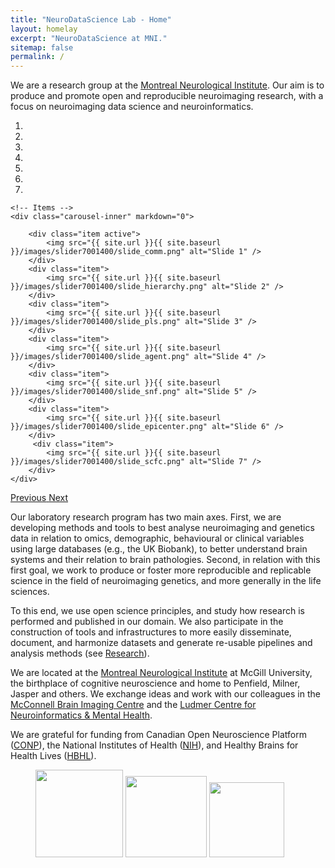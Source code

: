 ```yaml
---
title: "NeuroDataScience Lab - Home"
layout: homelay
excerpt: "NeuroDataScience at MNI."
sitemap: false
permalink: /
---
```


We are a research group at the [Montreal Neurological Institute](https://www.mcgill.ca/neuro). Our aim is to produce and promote open and reproducible neuroimaging research, with a focus on neuroimaging data science and neuroinformatics.


<div markdown="0" id="carousel" class="carousel slide" data-ride="carousel" data-interval="5000" data-pause="hover" >
    <!-- Menu -->
    <ol class="carousel-indicators">
        <li data-target="#carousel" data-slide-to="0" class="active"></li>
        <li data-target="#carousel" data-slide-to="1"></li>
        <li data-target="#carousel" data-slide-to="2"></li>
        <li data-target="#carousel" data-slide-to="3"></li>
        <li data-target="#carousel" data-slide-to="4"></li>
        <li data-target="#carousel" data-slide-to="5"></li>
        <li data-target="#carousel" data-slide-to="6"></li>
    </ol>

    <!-- Items -->
    <div class="carousel-inner" markdown="0">

        <div class="item active">
            <img src="{{ site.url }}{{ site.baseurl }}/images/slider7001400/slide_comm.png" alt="Slide 1" />
        </div>
        <div class="item">
            <img src="{{ site.url }}{{ site.baseurl }}/images/slider7001400/slide_hierarchy.png" alt="Slide 2" />
        </div>
        <div class="item">
            <img src="{{ site.url }}{{ site.baseurl }}/images/slider7001400/slide_pls.png" alt="Slide 3" />
        </div>
        <div class="item">
            <img src="{{ site.url }}{{ site.baseurl }}/images/slider7001400/slide_agent.png" alt="Slide 4" />
        </div>
        <div class="item">
            <img src="{{ site.url }}{{ site.baseurl }}/images/slider7001400/slide_snf.png" alt="Slide 5" />
        </div>
        <div class="item">
            <img src="{{ site.url }}{{ site.baseurl }}/images/slider7001400/slide_epicenter.png" alt="Slide 6" />
        </div>       
         <div class="item">
            <img src="{{ site.url }}{{ site.baseurl }}/images/slider7001400/slide_scfc.png" alt="Slide 7" />
        </div>
    </div>
  <a class="left carousel-control" href="#carousel" role="button" data-slide="prev">
    <span class="glyphicon glyphicon-chevron-left" aria-hidden="true"></span>
    <span class="sr-only">Previous</span>
  </a>
  <a class="right carousel-control" href="#carousel" role="button" data-slide="next">
    <span class="glyphicon glyphicon-chevron-right" aria-hidden="true"></span>
    <span class="sr-only">Next</span>
  </a>
</div>

Our laboratory research program has two main axes. First, we are developing methods and tools to best analyse neuroimaging and genetics data in relation to omics, demographic, behavioural or clinical variables using large databases (e.g., the UK Biobank), to better understand brain systems and their relation to brain pathologies. Second, in relation with this first goal, we work to produce or foster more reproducible and replicable science in the field of neuroimaging genetics, and more generally in the life sciences.

To this end, we use open science principles, and study how research is performed and published in our domain. We also participate in the construction of tools and infrastructures to more easily disseminate, document, and harmonize datasets and generate re-usable pipelines and analysis methods (see [Research](research)).  

We are located at the [Montreal Neurological Institute](https://www.mcgill.ca/neuro) at McGill University, the birthplace of cognitive neuroscience and home to Penfield, Milner, Jasper and others. We exchange ideas and work with our colleagues in the [McConnell Brain Imaging Centre](https://www.mcgill.ca/bic/) and the [Ludmer Centre for Neuroinformatics & Mental Health](http://ludmercentre.ca/).

We are grateful for funding from Canadian Open Neuroscience Platform ([CONP](https://conp.ca/)), the National Institutes of Health ([NIH](https://www.nih.gov/)), and Healthy Brains for Health Lives ([HBHL](https://www.mcgill.ca/hbhl/)).

<figure class="fourth">
  <img src="{{ site.url }}{{ site.baseurl }}/images/logopic/logo_conp.png" style="width: 140px">
  <img src="{{ site.url }}{{ site.baseurl }}/images/logopic/logo_nih.png" style="width: 130px">
  <img src="{{ site.url }}{{ site.baseurl }}/images/logopic/logo_hbhl.jpg" style="width: 120px">
</figure>
